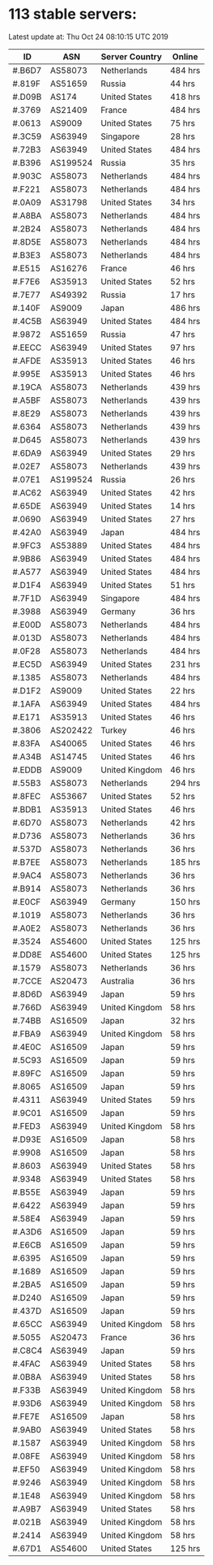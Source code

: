 # 113 stable servers:

Latest update at: Thu Oct 24 08:10:15 UTC 2019

| ID | ASN | Server Country | Online |
| -- | --- | -------------- | ------ |
| #.B6D7 | AS58073 | Netherlands | 484 hrs |
| #.819F | AS51659 | Russia | 44 hrs |
| #.D09B | AS174 | United States | 418 hrs |
| #.3769 | AS21409 | France | 484 hrs |
| #.0613 | AS9009 | United States | 75 hrs |
| #.3C59 | AS63949 | Singapore | 28 hrs |
| #.72B3 | AS63949 | United States | 484 hrs |
| #.B396 | AS199524 | Russia | 35 hrs |
| #.903C | AS58073 | Netherlands | 484 hrs |
| #.F221 | AS58073 | Netherlands | 484 hrs |
| #.0A09 | AS31798 | United States | 34 hrs |
| #.A8BA | AS58073 | Netherlands | 484 hrs |
| #.2B24 | AS58073 | Netherlands | 484 hrs |
| #.8D5E | AS58073 | Netherlands | 484 hrs |
| #.B3E3 | AS58073 | Netherlands | 484 hrs |
| #.E515 | AS16276 | France | 46 hrs |
| #.F7E6 | AS35913 | United States | 52 hrs |
| #.7E77 | AS49392 | Russia | 17 hrs |
| #.140F | AS9009 | Japan | 486 hrs |
| #.4C5B | AS63949 | United States | 484 hrs |
| #.9872 | AS51659 | Russia | 47 hrs |
| #.EECC | AS63949 | United States | 97 hrs |
| #.AFDE | AS35913 | United States | 46 hrs |
| #.995E | AS35913 | United States | 46 hrs |
| #.19CA | AS58073 | Netherlands | 439 hrs |
| #.A5BF | AS58073 | Netherlands | 439 hrs |
| #.8E29 | AS58073 | Netherlands | 439 hrs |
| #.6364 | AS58073 | Netherlands | 439 hrs |
| #.D645 | AS58073 | Netherlands | 439 hrs |
| #.6DA9 | AS63949 | United States | 29 hrs |
| #.02E7 | AS58073 | Netherlands | 439 hrs |
| #.07E1 | AS199524 | Russia | 26 hrs |
| #.AC62 | AS63949 | United States | 42 hrs |
| #.65DE | AS63949 | United States | 14 hrs |
| #.0690 | AS63949 | United States | 27 hrs |
| #.42A0 | AS63949 | Japan | 484 hrs |
| #.9FC3 | AS53889 | United States | 484 hrs |
| #.9B86 | AS63949 | United States | 484 hrs |
| #.A577 | AS63949 | United States | 484 hrs |
| #.D1F4 | AS63949 | United States | 51 hrs |
| #.7F1D | AS63949 | Singapore | 484 hrs |
| #.3988 | AS63949 | Germany | 36 hrs |
| #.E00D | AS58073 | Netherlands | 484 hrs |
| #.013D | AS58073 | Netherlands | 484 hrs |
| #.0F28 | AS58073 | Netherlands | 484 hrs |
| #.EC5D | AS63949 | United States | 231 hrs |
| #.1385 | AS58073 | Netherlands | 484 hrs |
| #.D1F2 | AS9009 | United States | 22 hrs |
| #.1AFA | AS63949 | United States | 484 hrs |
| #.E171 | AS35913 | United States | 46 hrs |
| #.3806 | AS202422 | Turkey | 46 hrs |
| #.83FA | AS40065 | United States | 46 hrs |
| #.A34B | AS14745 | United States | 46 hrs |
| #.EDDB | AS9009 | United Kingdom | 46 hrs |
| #.55B3 | AS58073 | Netherlands | 294 hrs |
| #.8FEC | AS53667 | United States | 52 hrs |
| #.BDB1 | AS35913 | United States | 46 hrs |
| #.6D70 | AS58073 | Netherlands | 42 hrs |
| #.D736 | AS58073 | Netherlands | 36 hrs |
| #.537D | AS58073 | Netherlands | 36 hrs |
| #.B7EE | AS58073 | Netherlands | 185 hrs |
| #.9AC4 | AS58073 | Netherlands | 36 hrs |
| #.B914 | AS58073 | Netherlands | 36 hrs |
| #.E0CF | AS63949 | Germany | 150 hrs |
| #.1019 | AS58073 | Netherlands | 36 hrs |
| #.A0E2 | AS58073 | Netherlands | 36 hrs |
| #.3524 | AS54600 | United States | 125 hrs |
| #.DD8E | AS54600 | United States | 125 hrs |
| #.1579 | AS58073 | Netherlands | 36 hrs |
| #.7CCE | AS20473 | Australia | 36 hrs |
| #.8D6D | AS63949 | Japan | 59 hrs |
| #.766D | AS63949 | United Kingdom | 58 hrs |
| #.74BB | AS16509 | Japan | 32 hrs |
| #.FBA9 | AS63949 | United Kingdom | 58 hrs |
| #.4E0C | AS16509 | Japan | 59 hrs |
| #.5C93 | AS16509 | Japan | 59 hrs |
| #.89FC | AS16509 | Japan | 59 hrs |
| #.8065 | AS16509 | Japan | 59 hrs |
| #.4311 | AS63949 | United States | 59 hrs |
| #.9C01 | AS16509 | Japan | 59 hrs |
| #.FED3 | AS63949 | United Kingdom | 58 hrs |
| #.D93E | AS16509 | Japan | 58 hrs |
| #.9908 | AS16509 | Japan | 58 hrs |
| #.8603 | AS63949 | United States | 58 hrs |
| #.9348 | AS63949 | United States | 58 hrs |
| #.B55E | AS63949 | Japan | 59 hrs |
| #.6422 | AS63949 | Japan | 59 hrs |
| #.58E4 | AS63949 | Japan | 59 hrs |
| #.A3D6 | AS16509 | Japan | 59 hrs |
| #.E6CB | AS16509 | Japan | 59 hrs |
| #.6395 | AS16509 | Japan | 59 hrs |
| #.1689 | AS16509 | Japan | 59 hrs |
| #.2BA5 | AS16509 | Japan | 59 hrs |
| #.D240 | AS16509 | Japan | 59 hrs |
| #.437D | AS16509 | Japan | 59 hrs |
| #.65CC | AS63949 | United Kingdom | 58 hrs |
| #.5055 | AS20473 | France | 36 hrs |
| #.C8C4 | AS63949 | Japan | 59 hrs |
| #.4FAC | AS63949 | United States | 58 hrs |
| #.0B8A | AS63949 | United States | 58 hrs |
| #.F33B | AS63949 | United Kingdom | 58 hrs |
| #.93D6 | AS63949 | United Kingdom | 58 hrs |
| #.FE7E | AS16509 | Japan | 58 hrs |
| #.9AB0 | AS63949 | United States | 58 hrs |
| #.1587 | AS63949 | United Kingdom | 58 hrs |
| #.08FE | AS63949 | United Kingdom | 58 hrs |
| #.EF50 | AS63949 | United Kingdom | 58 hrs |
| #.9246 | AS63949 | United Kingdom | 58 hrs |
| #.1E48 | AS63949 | United Kingdom | 58 hrs |
| #.A9B7 | AS63949 | United States | 58 hrs |
| #.021B | AS63949 | United Kingdom | 58 hrs |
| #.2414 | AS63949 | United Kingdom | 58 hrs |
| #.67D1 | AS54600 | United States | 125 hrs |

